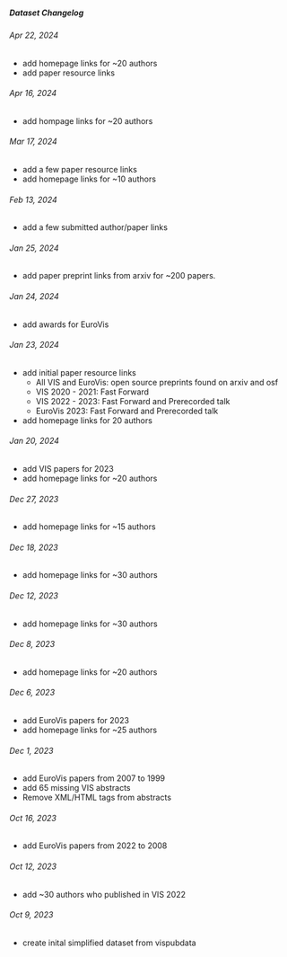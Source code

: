 ##### Dataset Changelog

###### Apr 22, 2024

- add homepage links for ~20 authors
- add paper resource links

###### Apr 16, 2024

- add hompage links for ~20 authors

###### Mar 17, 2024

- add a few paper resource links
- add homepage links for ~10 authors

###### Feb 13, 2024

- add a few submitted author/paper links

###### Jan 25, 2024

- add paper preprint links from arxiv for ~200 papers.

###### Jan 24, 2024

- add awards for EuroVis

###### Jan 23, 2024

- add initial paper resource links
  - All VIS and EuroVis: open source preprints found on arxiv and osf
  - VIS 2020 - 2021: Fast Forward
  - VIS 2022 - 2023: Fast Forward and Prerecorded talk
  - EuroVis 2023: Fast Forward and Prerecorded talk
- add homepage links for 20 authors

###### Jan 20, 2024

- add VIS papers for 2023
- add homepage links for ~20 authors

###### Dec 27, 2023

- add homepage links for ~15 authors

###### Dec 18, 2023

- add homepage links for ~30 authors

###### Dec 12, 2023

- add homepage links for ~30 authors

###### Dec 8, 2023

- add homepage links for ~20 authors

###### Dec 6, 2023

- add EuroVis papers for 2023
- add homepage links for ~25 authors

###### Dec 1, 2023

- add EuroVis papers from 2007 to 1999
- add 65 missing VIS abstracts
- Remove XML/HTML tags from abstracts

###### Oct 16, 2023

- add EuroVis papers from 2022 to 2008

###### Oct 12, 2023

- add ~30 authors who published in VIS 2022

###### Oct 9, 2023

- create inital simplified dataset from vispubdata
